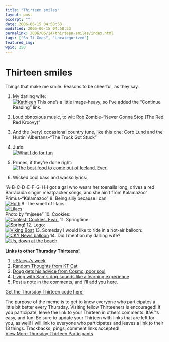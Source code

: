 ```yaml
---
title: "Thirteen smiles"
layout: post
excerpt: ""
date: 2006-06-15 04:58:53
modified: 2006-06-15 04:58:53
permalink: 2006/06/14/thirteen-smiles/index.html
tags: ["So It Goes", "Uncategorized"]
featured_img: 
wpid: 250
---
```


# Thirteen smiles

Things that make me smile. Reasons to be cheerful, as they say.

1. My darling wife:  
  [![Kathleen](http://static.flickr.com/40/104866926_3fdc97f5f6_m.jpg)](http://www.flickr.com/photos/pj/104866926/ "Photo Sharing")
This one’s a little image-heavy, so I’ve added the “Continue Reading” link.

3. Loud obnoxious music, to wit: Rob Zombie–“Never Gonna Stop (The Red Red Kroovy)”
4. And the (very) occasional country tune, like this one: Corb Lund and the Hurtin’ Albertans–“The Truck Got Stuck”
5. Judo:  
  [![What I do for fun](http://static.flickr.com/22/30776559_8b9a80ca6f_m.jpg)  ](http://www.flickr.com/photos/pj/30776559/ "Photo Sharing")
6. Prunes, if they’re done right:  
  [![The best food to come out of Iceland.  Ever.](http://static.flickr.com/49/115653116_08253c7a7c_m.jpg)](http://www.flickr.com/photos/pj/115653116/ "Photo Sharing")
7. Wicked cool bass and wacko lyrics:  
    
  “A-B-C-D-E-F-G-H-I got a gal who wears her toenails long, drives a red Barracuda singin’ meatpacker songs, and she ain’t from Kalamazoo”  
  Primus–“Kalamazoo”
8. Being silly because I can:  
  [![Hoth](http://static.flickr.com/51/105538848_a174060fc0_m.jpg)](http://www.flickr.com/photos/pj/105538848/ "Photo Sharing")
9. The smell of lilacs:  
  [![Lilacs](http://static.flickr.com/1/130100352_cefaf2fc6a_m.jpg)](http://www.flickr.com/photos/64346646@N00/130100352/)  
  Photo by “mjseee”
10. Cookies:  
  [![Coolest.  Cookies.  Evar.](http://static.flickr.com/30/54461708_a04415fdaa_m.jpg)](http://www.flickr.com/photos/pj/54461708/ "Photo Sharing")
11. Springtime:  
  [![Spring!](http://static.flickr.com/50/119996501_c3fababcde_m.jpg)](http://www.flickr.com/photos/pj/119996501/ "Photo Sharing")
12. Lego:  
  [![Viking Boat](http://static.flickr.com/39/116551073_8cddd866b2_m.jpg)](http://www.flickr.com/photos/pj/116551073/ "Photo Sharing")
13. Someday I would like to ride in a hot-air balloon:  
  [![CKY News balloon](http://static.flickr.com/30/46954843_d08f847146_m.jpg)](http://www.flickr.com/photos/pj/46954843/ "Photo Sharing")
14. Did I mention my darling wife?  
  [![Us, down at the beach](http://static.flickr.com/29/39830035_e6cac64ca8_m.jpg)](http://www.flickr.com/photos/pj/39830035/ "Photo Sharing")

**Links to other Thursday Thirteens!**

1. [~Stacy~’s week](http://dorannes.com/?p=393)
2. [Random Thoughts from KT Cat](http://ktcatspost.blogspot.com/2006/06/thursday-13-more-random-thoughts.html)
3. [Doug gets his advice from Cosmo, poor soul](http://ballsandwalnuts.com/?p=993)
4. [Living with Sam’s dog sounds like a learning experience](http://samanthawinston.blogspot.com/2006/06/thursday-thirteen.html)
5. Post a note in the comments, and I’ll add you here.

[Get the Thursday Thirteen code here!](http://www.mysuspensionofdisbelief.com/?page_id=208)

The purpose of the meme is to get to know everyone who participates a little bit better every Thursday. Visiting fellow Thirteeners is encouraged! If you participate, leave the link to your Thirteen in others comments. Itâ€™s easy, and fun! Be sure to update your Thirteen with links that are left for you, as well! I will link to everyone who participates and leaves a link to their 13 things. Trackbacks, pings, comment links accepted!  
[View More Thursday Thirteen Participants](http://technorati.com/tag/thursday+thirteen)